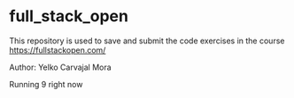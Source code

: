 # full_stack_open
This repository is used to save and submit the code exercises in the course https://fullstackopen.com/

Author: Yelko Carvajal Mora

Running 9 right now
